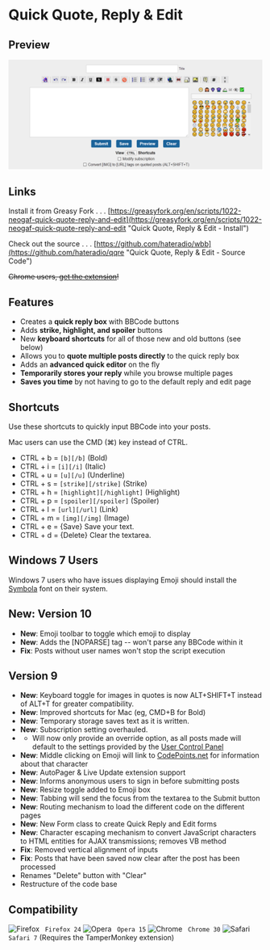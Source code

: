 # Quick Quote, Reply & Edit

## Preview
![Quick Quote, Reply & Edit](screenshot.png "Version 10 Preview")

## Links

Install it from Greasy Fork . . . [https://greasyfork.org/en/scripts/1022-neogaf-quick-quote-reply-and-edit](https://greasyfork.org/en/scripts/1022-neogaf-quick-quote-reply-and-edit "Quick Quote, Reply &amp; Edit - Install")

Check out the source . . . [https://github.com/hateradio/wbb](https://github.com/hateradio/qqre "Quick Quote, Reply &amp; Edit - Source Code")

<strike>Chrome users, [get the extension](https://chrome.google.com/webstore/detail/neogaf-quick-quote-reply/cepaobafibbkpibaddehcnldhcnjjgal)!</strike>

## Features
* Creates a **quick reply box** with BBCode buttons
* Adds **strike, highlight, and spoiler** buttons
* New **keyboard shortcuts** for all of those new and old buttons (see below)
* Allows you to **quote multiple posts directly** to the quick reply box
* Adds an **advanced quick editor** on the fly
* **Temporarily stores your reply** while you browse multiple pages
* **Saves you time** by not having to go to the default reply and edit page

## Shortcuts

Use these shortcuts to quickly input BBCode into your posts.

Mac users can use the CMD (⌘) key instead of CTRL.

* CTRL + b = `[b][/b]` (Bold)
* CTRL + i = `[i][/i]` (Italic)
* CTRL + u = `[u][/u]` (Underline)
* CTRL + s = `[strike][/strike]` (Strike)
* CTRL + h = `[highlight][/highlight]` (Highlight)
* CTRL + p = `[spoiler][/spoiler]` (Spoiler)
* CTRL + l = `[url][/url]` (Link)
* CTRL + m = `[img][/img]` (Image)
* CTRL + e = {Save} Save your text.
* CTRL + d = {Delete} Clear the textarea.

## Windows 7 Users
Windows 7 users who have issues displaying Emoji should install the [Symbola](http://users.teilar.gr/~g1951d/) font on their system.

## New: Version 10
* **New**: Emoji toolbar to toggle which emoji to display
* **New**: Adds the [NOPARSE] tag -- won't parse any BBCode within it
* **Fix**: Posts without user names won't stop the script execution

## Version 9
*  **New**: Keyboard toggle for images in quotes is now ALT+SHIFT+T instead of ALT+T for greater compatibility.
*  **New**: Improved shortcuts for Mac (eg, CMD+B for Bold)
*  **New**: Temporary storage saves text as it is written.
*  **New**: Subscription setting overhauled.
*  -  Will now only provide an override option, as all posts made will default to the settings provided by the [User Control Panel](http://www.neogaf.com/forum/profile.php?do=editoptions#sel_autosubscribe)
*  **New**: Middle clicking on Emoji will link to [CodePoints.net](https://codepoints.net) for information about that character
*  **New**: AutoPager & Live Update extension support
*  **New**: Informs anonymous users to sign in before submitting posts
*  **New**: Resize toggle added to Emoji box
*  **New**: Tabbing will send the focus from the textarea to the Submit button
*  **New**: Routing mechanism to load the different code on the different pages
*  **New**: New Form class to create Quick Reply and Edit forms
*  **New**: Character escaping mechanism to convert JavaScript characters to HTML entities for AJAX transmissions; removes VB method
*  **Fix**: Removed vertical alignment of inputs
*  **Fix**: Posts that have been saved now clear after the post has been processed
*  Renames "Delete" button with "Clear"
*  Restructure of the code base

## Compatibility

![Firefox](https://i.imgur.com/VATcH.png "Firefox") ` Firefox 24`
![Opera](https://i.imgur.com/kqUXX.png "Opera") ` Opera 15`
![Chrome](https://i.imgur.com/rFFb0.png "Chrome") ` Chrome 30`
![Safari](https://i.imgur.com/Ll1Ir.png "Safari") ` Safari 7` (Requires the TamperMonkey extension)